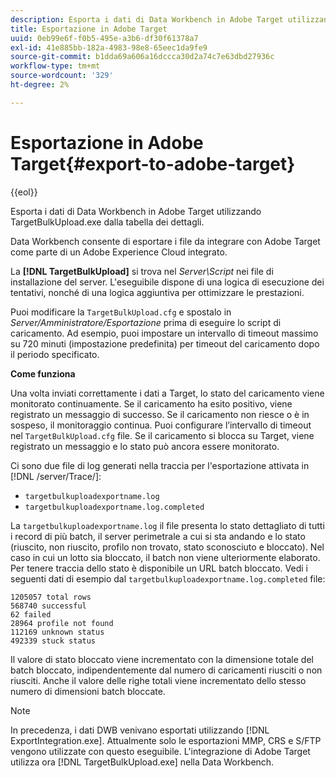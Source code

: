 ```yaml
---
description: Esporta i dati di Data Workbench in Adobe Target utilizzando TargetBulkUpload.exe dalla tabella dei dettagli.
title: Esportazione in Adobe Target
uuid: 0eb99e6f-f0b5-495e-a3b6-df30f61378a7
exl-id: 41e885bb-182a-4983-98e8-65eec1da9fe9
source-git-commit: b1dda69a606a16dccca30d2a74c7e63dbd27936c
workflow-type: tm+mt
source-wordcount: '329'
ht-degree: 2%

---
```


# Esportazione in Adobe Target{#export-to-adobe-target}

{{eol}}

Esporta i dati di Data Workbench in Adobe Target utilizzando TargetBulkUpload.exe dalla tabella dei dettagli.

Data Workbench consente di esportare i file da integrare con Adobe Target come parte di un Adobe Experience Cloud integrato.

La **[!DNL TargetBulkUpload]** si trova nel *Server\Script* nei file di installazione del server. L&#39;eseguibile dispone di una logica di esecuzione dei tentativi, nonché di una logica aggiuntiva per ottimizzare le prestazioni.

Puoi modificare la `TargetBulkUpload.cfg` e spostalo in *Server/Amministratore/Esportazione* prima di eseguire lo script di caricamento. Ad esempio, puoi impostare un intervallo di timeout massimo su 720 minuti (impostazione predefinita) per timeout del caricamento dopo il periodo specificato.

**Come funziona**

Una volta inviati correttamente i dati a Target, lo stato del caricamento viene monitorato continuamente. Se il caricamento ha esito positivo, viene registrato un messaggio di successo. Se il caricamento non riesce o è in sospeso, il monitoraggio continua. Puoi configurare l’intervallo di timeout nel `TargetBulkUpload.cfg` file. Se il caricamento si blocca su Target, viene registrato un messaggio e lo stato può ancora essere monitorato.

Ci sono due file di log generati nella traccia per l&#39;esportazione attivata in [!DNL /server/Trace/]:

* `targetbulkuploadexportname.log`
* `targetbulkuploadexportname.log.completed`

La `targetbulkuploadexportname.log` il file presenta lo stato dettagliato di tutti i record di più batch, il server perimetrale a cui si sta andando e lo stato (riuscito, non riuscito, profilo non trovato, stato sconosciuto e bloccato). Nel caso in cui un lotto sia bloccato, il batch non viene ulteriormente elaborato. Per tenere traccia dello stato è disponibile un URL batch bloccato. Vedi i seguenti dati di esempio dal `targetbulkuploadexportname.log.completed` file:

```
1205057 total rows 
568740 successful 
62 failed 
28964 profile not found 
112169 unknown status 
492339 stuck status
```

Il valore di stato bloccato viene incrementato con la dimensione totale del batch bloccato, indipendentemente dal numero di caricamenti riusciti o non riusciti. Anche il valore delle righe totali viene incrementato dello stesso numero di dimensioni batch bloccate.

>[!NOTE]
>
>In precedenza, i dati DWB venivano esportati utilizzando [!DNL ExportIntegration.exe]. Attualmente solo le esportazioni MMP, CRS e S/FTP vengono utilizzate con questo eseguibile. L&#39;integrazione di Adobe Target utilizza ora [!DNL TargetBulkUpload.exe] nella Data Workbench.
